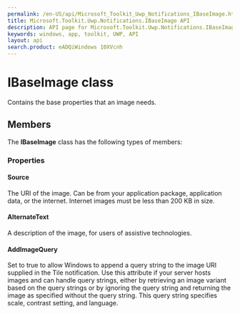 ```yaml
---
permalink: /en-US/api/Microsoft_Toolkit_Uwp_Notifications_IBaseImage.htm
title: Microsoft.Toolkit.Uwp.Notifications.IBaseImage API 
description: API page for Microsoft.Toolkit.Uwp.Notifications.IBaseImage
keywords: windows, app, toolkit, UWP, API
layout: api
search.product: eADQiWindows 10XVcnh
---
```



# IBaseImage class

Contains the base properties that an image needs.

## Members

The **IBaseImage** class has the following types of members:

### Properties

#### Source

The URI of the image. Can be from your application package, application data, or the internet. Internet images must be less than 200 KB in size.



#### AlternateText

A description of the image, for users of assistive technologies.



#### AddImageQuery

Set to true to allow Windows to append a query string to the image URI supplied in the Tile notification. Use this attribute if your server hosts images and can handle query strings, either by retrieving an image variant based on the query strings or by ignoring the query string and returning the image as specified without the query string. This query string specifies scale, contrast setting, and language.


